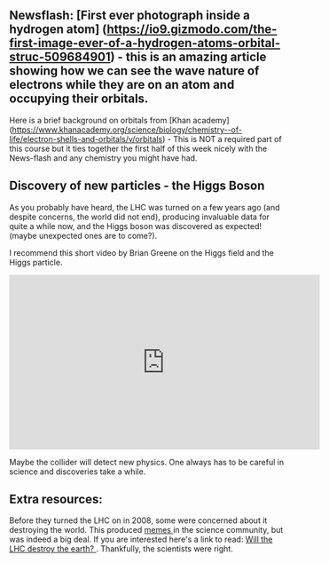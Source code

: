 ## Newsflash: [First ever photograph inside a hydrogen atom] (https://io9.gizmodo.com/the-first-image-ever-of-a-hydrogen-atoms-orbital-struc-509684901) - this is an amazing article showing how we can see the wave nature of electrons while they are on an atom and occupying their orbitals.


Here is a brief background on orbitals from [Khan academy] (https://www.khanacademy.org/science/biology/chemistry--of-life/electron-shells-and-orbitals/v/orbitals) - This is NOT a required part of this course but it ties together the first half of this week nicely with the News-flash and any chemistry you might have had.


## Discovery of new particles - the Higgs Boson

As you probably have heard, the LHC was turned on a few years ago (and despite concerns, the world did not end), producing invaluable data for quite a while now, and the Higgs boson was discovered as expected! (maybe unexpected ones are to come?).

I recommend this short video by Brian Greene on the Higgs field and the Higgs particle.

<iframe allowfullscreen="" frameborder="0" height="315" src="https://www.youtube.com/embed/tcHz3o4t6Rk" width="560"></iframe>

Maybe the collider will detect new physics. One always has to be careful in science and discoveries take a while.


## Extra resources:
Before they turned the LHC on in 2008, some were concerned about it destroying the world. This produced <a href="http://hasthelargehadroncolliderdestroyedtheworldyet.com/">memes </a> in the science community, but was indeed a big deal. If you are interested here's a link to read: <a href="http://www.businessinsider.com/will-the-lhc-destroy-the-earth-2015-4" target="_blank"> Will the LHC destroy the earth? </a>. Thankfully, the scientists were right.

